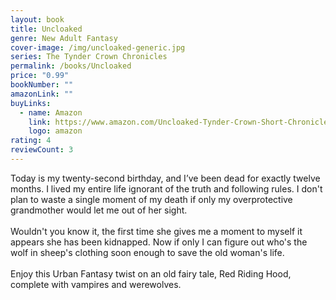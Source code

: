 ```yaml
---
layout: book
title: Uncloaked
genre: New Adult Fantasy
cover-image: /img/uncloaked-generic.jpg
series: The Tynder Crown Chronicles
permalink: /books/Uncloaked
price: "0.99"
bookNumber: ""
amazonLink: ""
buyLinks:
  - name: Amazon
    link: https://www.amazon.com/Uncloaked-Tynder-Crown-Short-Chronicles-ebook/dp/B07BWNPCK7/ref=sr_1_6?dchild=1&keywords=uncloaked&qid=1593298389&s=digital-text&sr=1-6
    logo: amazon
rating: 4
reviewCount: 3
---
```

Today is my twenty-second birthday, and I’ve been dead for exactly twelve months. I lived my entire life ignorant of the truth and following rules. I don't plan to waste a single moment of my death if only my overprotective grandmother would let me out of her sight.\
\
Wouldn't you know it, the first time she gives me a moment to myself it appears she has been kidnapped. Now if only I can figure out who's the wolf in sheep's clothing soon enough to save the old woman's life.\
\
Enjoy this Urban Fantasy twist on an old fairy tale, Red Riding Hood, complete with vampires and werewolves.
